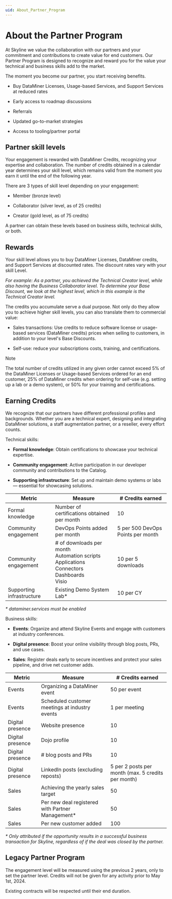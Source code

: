 ```yaml
---
uid: About_Partner_Program
---
```


# About the Partner Program

At Skyline we value the collaboration with our partners and your commitment and contributions to create value for end customers. Our Partner Program is designed to recognize and reward you for the value your technical and business skills add to the market.

The moment you become our partner, you start receiving benefits.  

- Buy DataMiner Licenses, Usage-based Services, and Support Services at reduced rates

- Early access to roadmap discussions

- Referrals

- Updated go-to-market strategies

- Access to tooling/partner portal

## Partner skill levels

Your engagement is rewarded with DataMiner Credits, recognizing your expertise and collaboration. The number of credits obtained in a calendar year determines your skill level, which remains valid from the moment you earn it until the end of the following year.

There are 3 types of skill level depending on your engagement:

- Member (bronze level)

- Collaborator (silver level, as of 25 credits)

- Creator (gold level, as of 75 credits)

A partner can obtain these levels based on business skills, technical skills, or both.

## Rewards

Your skill level allows you to buy DataMiner Licenses, DataMiner credits, and Support Services at discounted rates. The discount rates vary with your skill Level.

*For example: As a partner, you achieved the Technical Creator level, while also having the Business Collaborator level. To determine your Base Discount, we look at the highest level, which in this example is the Technical Creator level.*

The credits you accumulate serve a dual purpose. Not only do they allow you to achieve higher skill levels, you can also translate them to commercial value:

- Sales transactions: Use credits to reduce software license or usage-based services (DataMiner credits) prices when selling to customers, in addition to your level's Base Discounts.

- Self-use: reduce your subscriptions costs, training, and certifications.

> [!NOTE]
> The total number of credits utilized in any given order cannot exceed 5% of the DataMiner Licenses or Usage-based Services ordered for an end customer, 25% of DataMiner credits when ordering for self-use (e.g. setting up a lab or a demo system), or 50% for your training and certifications.

## Earning Credits  

We recognize that our partners have different professional profiles and backgrounds. Whether you are a technical expert, designing and integrating DataMiner solutions, a staff augmentation partner, or a reseller, every effort counts.

Technical skills:

- **Formal knowledge**: Obtain certifications to showcase your technical expertise.

- **Community engagement**: Active participation in our developer community and contributions to the Catalog.

- **Supporting infrastructure**: Set up and maintain demo systems or labs — essential for showcasing solutions.

| Metric | Measure | # Credits earned |
|--|--|--|
| Formal knowledge | Number of certifications obtained per month | 10 |
| Community engagement | DevOps Points added per month | 5 per 500 DevOps Points per month |
| Community engagement | # of downloads per month<br>Automation scripts<br>Applications<br>Connectors<br>Dashboards<br>Visio | 10 per 5 downloads |
| Supporting infrastructure | Existing Demo System Lab* | 10 per CY |

*\* dataminer.services must be enabled*

Business skills:

- **Events**: Organize and attend Skyline Events and engage with customers at industry conferences.

- **Digital presence**: Boost your online visibility through blog posts, PRs, and use cases.

- **Sales**: Register deals early to secure incentives and protect your sales pipeline, and drive net customer adds.

| Metric | Measure | # Credits earned |
|--|--|--|
| Events | Organizing a DataMiner event | 50 per event |
| Events | Scheduled customer meetings at industry events | 1 per meeting |
| Digital presence | Website presence | 10 |
| Digital presence | Dojo profile | 10 |
| Digital presence | # blog posts and PRs | 10 |
| Digital presence | LinkedIn posts (excluding reposts) | 5 per 2 posts per month (max. 5 credits per month) |
| Sales | Achieving the yearly sales target | 50 |
| Sales | Per new deal registered with Partner Management* |  50 |
| Sales | Per new customer added | 100 |

*\* Only attributed if the opportunity results in a successful business transaction for Skyline, regardless of if the deal was closed by the partner.*

## Legacy Partner Program

The engagement level will be measured using the previous 2 years, only to set the partner level. Credits will not be given for any activity prior to May 1st, 2024.

Existing contracts will be respected until their end duration.

